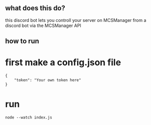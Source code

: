 ## what does this do?
this discord bot lets you controll your server on MCSManager from a discord bot via the MCSManager API

## how to run    
# first make a config.json file
```
{
	"token": "Your own token here"
}
```

# run
```
node --watch index.js
```
